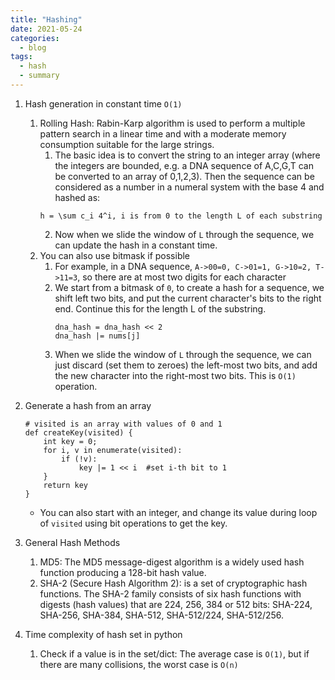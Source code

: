 ```yaml
---
title: "Hashing"
date: 2021-05-24
categories:
  - blog
tags:
  - hash
  - summary
---
```


1. Hash generation in constant time `O(1)`
    1. Rolling Hash: Rabin-Karp algorithm is used to perform a multiple pattern search in a linear time and with a moderate memory consumption suitable for the large strings.
        1. The basic idea is to convert the string to an integer array (where the integers are bounded, e.g. a DNA sequence of A,C,G,T can be converted to an array of 0,1,2,3). Then the sequence can be considered as a number in a numeral system with the base 4 and hashed as:
        ```
        h = \sum c_i 4^i, i is from 0 to the length L of each substring
        ```
        2. Now when we slide the window of `L` through the sequence, we can update the hash in a constant time.
    2. You can also use bitmask if possible
        1. For example, in a DNA sequence, `A->00=0, C->01=1, G->10=2, T->11=3`, so there are at most two digits for each character
        2. We start from a bitmask of `0`, to create a hash for a sequence, we shift left two bits, and put the current character's bits to the right end. Continue this for the length L of the substring.
            ```
            dna_hash = dna_hash << 2
            dna_hash |= nums[j]
            ```
        3. When we slide the window of `L` through the sequence, we can just discard (set them to zeroes) the left-most two bits, and add the new character into the right-most two bits. This is `O(1)` operation.

2. Generate a hash from an array
    ```
    # visited is an array with values of 0 and 1
    def createKey(visited) {
        int key = 0;
        for i, v in enumerate(visited):
            if (!v):   
                key |= 1 << i  #set i-th bit to 1
        }
        return key
    }

    ```
    * You can also start with an integer, and change its value during loop of `visited` using bit operations to get the key.

3. General Hash Methods
    1. MD5: The MD5 message-digest algorithm is a widely used hash function producing a 128-bit hash value.
    2. SHA-2 (Secure Hash Algorithm 2):  is a set of cryptographic hash functions. The SHA-2 family consists of six hash functions with digests (hash values) that are 224, 256, 384 or 512 bits: SHA-224, SHA-256, SHA-384, SHA-512, SHA-512/224, SHA-512/256.

4. Time complexity of hash set in python
    1. Check if a value is in the set/dict: The average case is `O(1)`, but if there are many collisions, the worst case is `O(n)`

[LC1062. Longest Repeating Substring]: https://leetcode.com/problems/longest-repeating-substring/
[LC187. Repeated DNA Sequences]: https://leetcode.com/problems/repeated-dna-sequences/